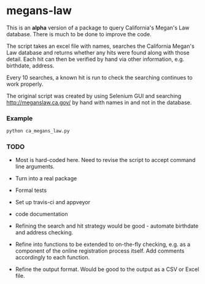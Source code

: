 megans-law
==========

This is an **alpha** version of a package to query California's Megan's Law
database. There is much to be done to improve the code.

The script takes an excel file with names, searches the California Megan's Law
database and returns whether any hits were found along with those detail. Each
hit can then be verified by hand via other information, e.g. birthdate, address.

Every 10 searches, a known hit is run to check the searching continues to work
properly.

The original script was created by using Selenium GUI and searching
http://meganslaw.ca.gov/ by hand with names in and not in the database.


### Example

```bash
python ca_megans_law.py
```

### TODO

* Most is hard-coded here. Need to revise the script to
accept command line arguments.

* Turn into a real package

* Formal tests

* Set up travis-ci and appveyor

* code documentation

* Refining the search and hit strategy would be good - automate birthdate and
address checking.

* Refine into functions to be extended to on-the-fly checking, e.g. as a
component of the online registration process itself.
Add comments accordingly to each function.

* Refine the output format. Would be good to the output as a CSV or Excel file.
